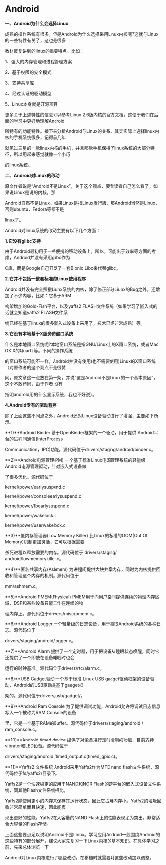 # Android

**一、Android为什么会选择Linux**

成熟的操作系统有很多，但是Android为什么选择采用Linux内核呢?这就与Linux的一些特性有关了，这也是很多

教材反复讲到的linux的重要特点。比如：

1、强大的内存管理和进程管理方案

2、基于权限的安全模式

3、支持共享库

4、经过认证的驱动模型

5、Linux本身就是开源项目

更多关于上述特性的信息可以参考Linux 2.6版内核的官方文档，这便于我们在后面的学习中更好地理解Android

所特有的功能特性。接下来分析Android与Linux的关系。其实实际上选择linux内核的手机系统很多，记得前几年

就见过三星的一款linux内核的手机，并且那款手机保持了linux系统的大部分特征，所以用起来感觉就像一个小巧

的linux系统。

**二、Android对Linux的改动**

原文作者说是“Android不是Linux”，关于这个观点，要看读者自己怎么看了，如果说Linux是说的内核，那

Android自然不是Linux。如果Linux是指Linux发行版，那Android当然是Linux，否则ubuntu，Fedora等都不是

linux了。

Android对linux系统的改动主要有以下几个方面：

**1.它没有glibc支持**

由于Android最初用于一些便携的移动设备上，所以，可能出于效率等方面的考虑，Android并没有采用glibc作为

C库，而是Google自己开发了一套Bionic Libc来代替glibc。

**2.它并不包括一整套标准的Linux使用程序**

Android并没有完全照搬Liunx系统的内核，除了修正部分Liunx的Bug之外，还增加了不少内容，比如：它基于ARM

构架增加的Gold-Fish平台，以及yaffs2 FLASH文件系统（如果学习了嵌入式的话就会知道yaffs2 FLASH文件系

统已经在基于linux的很多嵌入式设备上采用了，技术已经非常成熟）等。

**3.它没有本地基于X服务的窗口系统**

什么是本地窗口系统呢?本地窗口系统是指GNU/Linux上的X窗口系统，或者Mac OX X的Quartz等。不同的操作系统

的窗口系统可能不一样，Android并没有使用(也不需要使用)Linux的X窗口系统（对原作者的这个观点不是很赞

同，原文章这一点放在第一条，并说“这是Android不是Linux的一个基本原因”，这个不敢苟同，由于作者 没有

指明android用的什么显示系统，我也不好说）。

**4.Android专有的驱动程序**

除了上面这些不同点之外，Android还对Linux设备驱动进行了增强，主要如下所示。

**1)**Android Binder 基于OpenBinder框架的一个驱动，用于提供 Android平台的进程间通信(InterProcess

Communication，IPC)功能。源代码位于drivers/staging/android/binder.c。

**2)**Android电源管理(PM) 一个基于标准Linux电源管理系统的轻量级Android电源管理驱动，针对嵌入式设备做

了很多优化。源代码位于：

kernel/power/earlysuspend.c

kernel/power/consoleearlysuspend.c

kernel/power/fbearlysuspend.c

kernel/power/wakelock.c

kernel/power/userwakelock.c

**3)**低内存管理器(Low Memory Killer) 比Linux的标准的OOM(Out Of Memory)机制更加灵活，它可以根据需要

杀死进程以释放需要的内存。源代码位于 drivers/staging/ android/lowmemorykiller.c。

**4)**匿名共享内存(Ashmem) 为进程间提供大块共享内存，同时为内核提供回收和管理这个内存的机制。源代码位于

mm/ashmem.c。

**5)**Android PMEM(Physical) PMEM用于向用户空间提供连续的物理内存区域，DSP和某些设备只能工作在连续的物

理内存上。源代码位于drivers/misc/pmem.c。

**6)**Android Logger 一个轻量级的日志设备，用于抓取Android系统的各种日志。源代码位于

drivers/staging/android/logger.c。

**7)**Android Alarm 提供了一个定时器，用于把设备从睡眠状态唤醒，同时它还提供了一个即使在设备睡眠时也会

运行的时钟基准。源代码位于drivers/rtc/alarm.c。

**8)**USB Gadget驱动 一个基于标准 Linux USB gadget驱动框架的设备驱动，Android的USB驱动是基于gaeget框

架的。源代码位于drivers/usb/gadget/。

**9)**Android Ram Console 为了提供调试功能，Android允许将调试日志信息写入一个被称为RAM Console的设备

里，它是一个基于RAM的Buffer。源代码位于drivers/staging/android / ram_console.c。

**10)**Android timed device 提供了对设备进行定时控制的功能，目前支持vibrator和LED设备。源代码位于

drivers/staging/android /timed_output.c(timed_gpio.c)。

**11)**Yaffs2 文件系统 Android采用Yaffs2作为MTD nand flash文件系统，源代码位于fs/yaffs2/目录下。

Yaffs2是一个快速稳定的应用于NAND和NOR Flash的跨平台的嵌入式设备文件系统，同其他Flash文件系统相比，

Yaffs2能使用更小的内存来保存其运行状态，因此它占用内存小。Yaffs2的垃圾回收非常简单而且快速，因此能表

现出更好的性能。Yaffs2在大容量的NAND Flash上的性能表现尤为突出，非常适合大容量的Flash存储。

上面这些要点足以说明Android不是Linux。学习应用Android一般围绕Android的这些特有的部分展开，建议大家先复习一下Linux内核的基本知识。在具体学习之前，先来总体浏览一下

Android对Linux内核进行了哪些改动，在移植时就需要对这些改动加以调整。